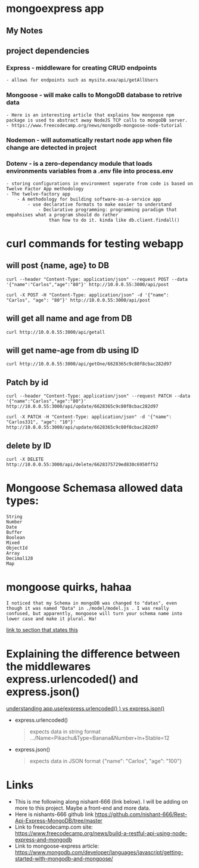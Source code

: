 # mongoexpress app

## My Notes
## project dependencies
### Express - middleware for creating CRUD endpoints
    - allows for endpoints such as mysite.exa/api/getAllUsers
### Mongoose - will make calls to MongoDB database to retrive data
    - Here is an interesting article that explains how mongoose npm package is used to abstract away NodeJS TCP calls to mongoDB server.
    - https://www.freecodecamp.org/news/mongodb-mongoose-node-tutorial
### Nodemon - will automatically restart node app when file change are detected in project
### Dotenv - is a zero-dependancy module that loads environments variables from a .env file into process.env
    - storing configurations in environment seperate from code is based on Twelve Factor App methodology
    - The twelve-factory app 
        - A methodology for building software-as-a-service app
            - use declarative formats to make easier to understand 
                - Declarative programming: programming paradigm that empahsises what a program should do rather 
                    than how to do it. kinda like db.client.findall()

# curl commands for testing webapp
## will post {name, age} to DB
    curl --header "Content-Type: application/json" --request POST --data '{"name":"Carlos","age":"80"}' http://10.0.0.55:3000/api/post

    curl -X POST -H "Content-Type: application/json" -d '{"name": "Carlos", "age": "80"}' http://10.0.0.55:3000/api/post
## will get all name and age from DB   
    curl http://10.0.0.55:3000/api/getall
## will get name-age from db using ID
    curl http://10.0.0.55:3000/api/getOne/6628365c9c80f8cbac282d97
## Patch by id
    curl --header "Content-Type: application/json" --request PATCH --data '{"name":"Carlos","age":"80"}' http://10.0.0.55:3000/api/update/6628365c9c80f8cbac282d97

    curl -X PATCH -H "Content-Type: application/json" -d '{"name": "Carlos331", "age": "10"}' http://10.0.0.55:3000/api/update/6628365c9c80f8cbac282d97

## delete by ID
    curl -X DELETE http://10.0.0.55:3000/api/delete/6628375729ed830c6950ff52


# Mongoose Schemasa allowed data types:
    String
    Number
    Date
    Buffer
    Boolean
    Mixed
    ObjectId
    Array
    Decimal128
    Map  

# mongoose quirks, hahaa
    I noticed that my Schema in mongoDB was changed to "datas", even though it was named "Data" in ./model/model.js . I was really confused, but apparently, mongoose will turn your schema name into lower case and make it plural. Ha!
[link to section that states this](https://www.mongodb.com/developer/languages/javascript/getting-started-with-mongodb-and-mongoose/#:~:text=an%20important%20note%3A%20the%20first%20argument%20passed%20to%20the%20model%20should%20be%20the%20singular%20form%20of%20your%20collection%20name.%20mongoose%20automatically%20changes%20this%20to%20the%20plural%20form%2C%20transforms%20it%20to%20lowercase%2C%20and%20uses%20that%20for%20the%20database%20collection%20name.)

# Explaining the difference between the middlewares express.urlencoded() and express.json()
[ understanding app.use(express.urlencoded() ) vs express.json() ](https://stackoverflow.com/questions/23259168/what-are-express-json-and-express-urlencoded)
- express.urlencoded()
    > expects data in string format .../Name=Pikachu&Type=Banana&Number+In+Stable=12
- express.json()
    > expects data in JSON format {"name": "Carlos", "age": "100"}

# Links
- This is me following along nishant-666 (link below). I will be adding on more to this project. Maybe a front-end and more data.
- Here is nishants-666 github link https://github.com/nishant-666/Rest-Api-Express-MongoDB/tree/master
- Link to freecodecamp.com site: https://www.freecodecamp.org/news/build-a-restful-api-using-node-express-and-mongodb
- Link to mongoose-express article: https://www.mongodb.com/developer/languages/javascript/getting-started-with-mongodb-and-mongoose/